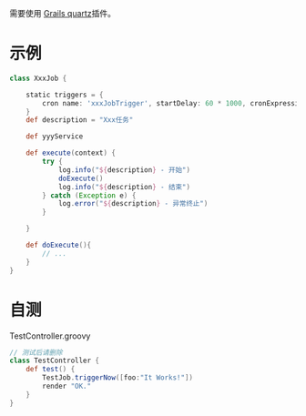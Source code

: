 需要使用 [Grails quartz](http://grails.org/plugin/quartz)插件。

# 示例

```groovy
class XxxJob {

    static triggers = {                                                             
        cron name: 'xxxJobTrigger', startDelay: 60 * 1000, cronExpression: '0 0 */1 * * ?'
    }
    def description = "Xxx任务"

    def yyyService

    def execute(context) {
        try {
            log.info("${description} - 开始")
            doExecute()
            log.info("${description} - 结束")
        } catch (Exception e) {
            log.error("${description} - 异常终止")
        }

    }

    def doExecute(){
        // ...
    }
}
```

# 自测 

TestController.groovy

```groovy
// 测试后请删除
class TestController {
    def test() {
        TestJob.triggerNow([foo:"It Works!"])
        render "OK."
    }
}
```




